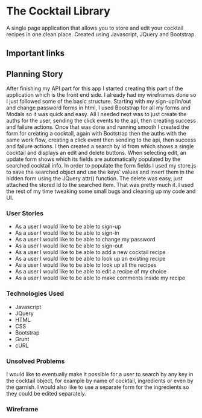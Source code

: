 # The Cocktail Library

A single page application that allows you to store and edit your cocktail recipes in one clean
place. Created using Javascript, JQuery and Bootstrap.

## Important links

## Planning Story
After finishing my API part for this app I started creating this part of the application which is the
front end side. I already had my wireframes done so I just followed some of the basic structure.
Starting with my sign-up/in/out and change password forms in html, I used Bootstrap for all my forms and Modals so it was quick and easy. All I needed next was to just create the auths for the user, sending the click events to the api, then creating success and failure actions.
Once that was done and running smooth I created the form for creating a cocktail, again with Bootstrap then the auths with the same work flow, creating a click event then sending to the api, then success and failure
actions. I then created a search by Id from which shows a single cocktail and displays an edit and delete buttons. When selecting edit, an update form shows which its fields are automatically populated by the searched cocktail info. In order to populate the form fields I used my store.js to save the searched object and use the keys' values and insert them in the hidden form using the JQuery attr() function. The delete was easy, just attached the stored Id to the searched item. That was pretty much it. I used the rest
of my time tweaking some small bugs and cleaning up my code and UI.

### User Stories
- As a user I would like to be able to sign-up
- As a user I would like to be able to sign-in
- As a user I would like to be able to change my password
- As a user I would like to be able to sign-out
- As a user I would like to be able to add a new cocktail recipe
- As a user I would like to be able to look up an existing recipe
- As a user I would like to be able to look up all the recipes
- As a user I would like to be able to edit a recipe of my choice
- As a user I would like to be able to make comments inside my recipe

### Technologies Used
- Javascript
- JQuery
- HTML
- CSS
- Bootstrap
- Grunt
- cURL

### Unsolved Problems
I would like to eventually make it possible for a user to search by any key in the cocktail object, for example by name of cocktail, ingredients or even by the garnish. I would also like to use a separate form
for the ingredients so they could be edited separately.

### Wireframe
